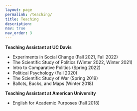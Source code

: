 ```yaml
---
layout: page
permalink: /teaching/
title: Teaching
description:
nav: true
nav_order: 3
---
```


**Teaching Assistant at UC Davis**
  * Experiments in Social Change (Fall 2021, Fall 2022)
  * The Scientific Study of Politics (Winter 2022, Winter 2021)
  * Intro to Comparative Politics (Spring 2022)
  * Political Psychology (Fall 2020)
  * The Scientific Study of War (Spring 2019)
  * Ballots, Bucks, and Maps (Winter 2018)

**Teaching Assistant at American University**
  * English for Academic Purposes (Fall 2018)
